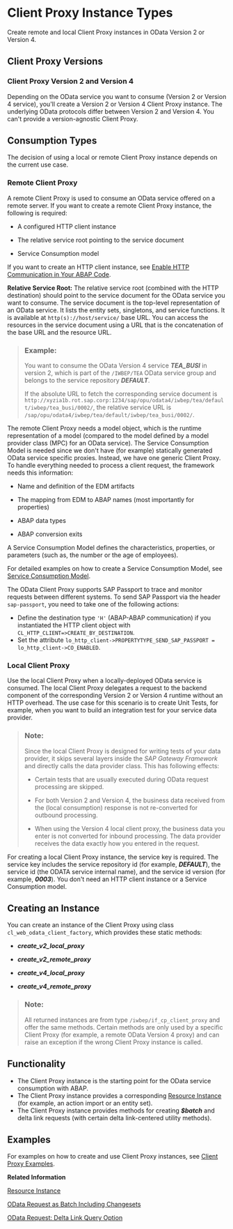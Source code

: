<!-- loio079517fdf9f74e5b8bbd42377991c8e6 -->

# Client Proxy Instance Types

Create remote and local Client Proxy instances in OData Version 2 or Version 4.



<a name="loio079517fdf9f74e5b8bbd42377991c8e6__section_pwm_ytm_rsb"/>

## Client Proxy Versions



### Client Proxy Version 2 and Version 4

Depending on the OData service you want to consume \(Version 2 or Version 4 service\), you'll create a Version 2 or Version 4 Client Proxy instance. The underlying OData protocols differ between Version 2 and Version 4. You can't provide a version-agnostic Client Proxy.



<a name="loio079517fdf9f74e5b8bbd42377991c8e6__section_zhb_bjv_j5b"/>

## Consumption Types

The decision of using a local or remote Client Proxy instance depends on the current use case.



### Remote Client Proxy

A remote Client Proxy is used to consume an OData service offered on a remote server. If you want to create a remote Client Proxy instance, the following is required:

-   A configured HTTP client instance

-   The relative service root pointing to the service document

-   Service Consumption model


If you want to create an HTTP client instance, see [Enable HTTP Communication in Your ABAP Code](https://help.sap.com/viewer/65de2977205c403bbc107264b8eccf4b/Cloud/en-US/cef1ada754154d11b5701ab60e6ab412.html?q=Enable%20HTTP%20Communication%20in%20Your%20ABAP%20Code).

**Relative Service Root:** The relative service root \(combined with the HTTP destination\) should point to the service document for the OData service you want to consume. The service document is the top-level representation of an OData service. It lists the entity sets, singletons, and service functions. It is available at `http(s)://host/service/` base URL. You can access the resources in the service document using a URL that is the concatenation of the base URL and the resource URL.

> ### Example:  
> You want to consume the OData Version 4 service ***TEA\_BUSI*** in version 2, which is part of the `/IWBEP/TEA` OData service group and belongs to the service repository ***DEFAULT***.
> 
> If the absolute URL to fetch the corresponding service document is `http://xyzia1b.rot.sap.corp:1234/sap/opu/odata4/iwbep/tea/default/iwbep/tea_busi/0002/`, the relative service URL is `/sap/opu/odata4/iwbep/tea/default/iwbep/tea_busi/0002/`.

The remote Client Proxy needs a model object, which is the runtime representation of a model \(compared to the model defined by a model provider class \(MPC\) for an OData service\). The Service Consumption Model is needed since we don't have \(for example\) statically generated OData service specific proxies. Instead, we have one generic Client Proxy. To handle everything needed to process a client request, the framework needs this information:

-   Name and definition of the EDM artifacts

-   The mapping from EDM to ABAP names \(most importantly for properties\)

-   ABAP data types

-   ABAP conversion exits


A Service Consumption Model defines the characteristics, properties, or parameters \(such as, the number or the age of employees\).

For detailed examples on how to create a Service Consumption Model, see [Service Consumption Model](service-consumption-model-ed5d88e.md).

The OData Client Proxy supports SAP Passport to trace and monitor requests between different systems. To send SAP Passport via the header `sap-passport`, you need to take one of the following actions:

-   Define the destination type `'H'` \(ABAP-ABAP communication\) if you instantiated the HTTP client object with `CL_HTTP_CLIENT=>CREATE_BY_DESTINATION`.
-   Set the attribute `lo_http_client->PROPERTYTYPE_SEND_SAP_PASSPORT = lo_http_client->CO_ENABLED`.



### Local Client Proxy

Use the local Client Proxy when a locally-deployed OData service is consumed. The local Client Proxy delegates a request to the backend component of the corresponding Version 2 or Version 4 runtime without an HTTP overhead. The use case for this scenario is to create Unit Tests, for example, when you want to build an integration test for your service data provider.

> ### Note:  
> Since the local Client Proxy is designed for writing tests of your data provider, it skips several layers inside the *SAP Gateway Framework* and directly calls the data provider class. This has following effects:
> 
> -   Certain tests that are usually executed during OData request processing are skipped.
> 
> -   For both Version 2 and Version 4, the business data received from the \(local consumption\) response is not re-converted for outbound processing.
> 
> -   When using the Version 4 local client proxy, the business data you enter is not converted for inbound processing. The data provider receives the data exactly how you entered in the request.

For creating a local Client Proxy instance, the service key is required. The service key includes the service repository id \(for example, ***DEFAULT***\), the service id \(the ODATA service internal name\), and the service id version \(for example, ***0003***\). You don't need an HTTP client instance or a Service Consumption model.



<a name="loio079517fdf9f74e5b8bbd42377991c8e6__section_bkn_3dn_rsb"/>

## Creating an Instance

You can create an instance of the Client Proxy using class `cl_web_odata_client_factory`, which provides these static methods:

-   ***create\_v2\_local\_proxy***

-   ***create\_v2\_remote\_proxy***

-   ***create\_v4\_local\_proxy***

-   ***create\_v4\_remote\_proxy***


> ### Note:  
> All returned instances are from type `/iwbep/if_cp_client_proxy` and offer the same methods. Certain methods are only used by a specific Client Proxy \(for example, a remote OData Version 4 proxy\) and can raise an exception if the wrong Client Proxy instance is called.



<a name="loio079517fdf9f74e5b8bbd42377991c8e6__section_j3x_fjn_rsb"/>

## Functionality

-   The Client Proxy instance is the starting point for the OData service consumption with ABAP.
-   The Client Proxy instance provides a corresponding [Resource Instance](resource-instance-25e2e3d.md) \(for example, an action import or an entity set\).
-   The Client Proxy instance provides methods for creating ***$batch*** and delta link requests \(with certain delta link-centered utility methods\).



<a name="loio079517fdf9f74e5b8bbd42377991c8e6__section_fvc_g3n_rsb"/>

## Examples

For examples on how to create and use Client Proxy instances, see [Client Proxy Examples](client-proxy-examples-7984f71.md).

**Related Information**  


[Resource Instance](resource-instance-25e2e3d.md "A resource instance represents a resource that is shared between applications and identified using URLs and defined in the data model.")

[OData Request as Batch Including Changesets](odata-request-as-batch-including-changesets-fc10253.md "Create an $batch request, including changesets in the Client Proxy instance.")

[OData Request: Delta Link Query Option](odata-request-delta-link-query-option-9dff06d.md "Create an OData request with $delta token query option in the Client Proxy instance.")

